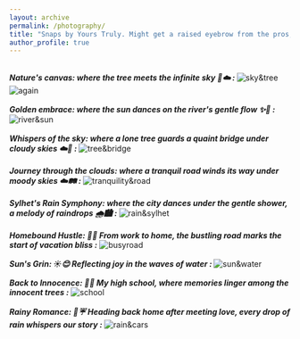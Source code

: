 ```yaml
---
layout: archive
permalink: /photography/
title: "Snaps by Yours Truly. Might get a raised eyebrow from the pros, but hey, passion calls!"
author_profile: true
---
```


<b><i><br>Nature's canvas: where the tree meets the infinite sky 🌳☁️ : </i></b>
![sky&tree](image-3.png)
![again](image-4.png)
<br>
<b><i><br>Golden embrace: where the sun dances on the river's gentle flow ✨🌊 : </i></b>
![river&sun](image-5.png)
<br>
<b><i><br>Whispers of the sky: where a lone tree guards a quaint bridge under cloudy skies ☁️🌳 : </i></b>
![tree&bridge](image-6.png)
<br>
<b><i><br>Journey through the clouds: where a tranquil road winds its way under moody skies ☁️🛤️ :</i></b>
![tranquility&road](image-7.png)
<br>
<b><i><br>Sylhet's Rain Symphony: where the city dances under the gentle shower, a melody of raindrops 🌧️🏙️ :</i></b>
![rain&sylhet](image-8.png)
<br>
<b><i><br>Homebound Hustle: 🚗💨 From work to home, the bustling road marks the start of vacation bliss :</i></b>
![busyroad](image-9.png)
<br>
<b><i><br>Sun's Grin: ☀️😊 Reflecting joy in the waves of water : </i></b>
![sun&water](image-10.png)
<br>
<b><i><br>Back to Innocence: 🌳🏫 My high school, where memories linger among the innocent trees :</i></b>
![school](image-11.png)
<br>
<b><i><br>Rainy Romance: 💖☔ Heading back home after meeting love, every drop of rain whispers our story :</i></b>
![rain&cars](image-12.png)
